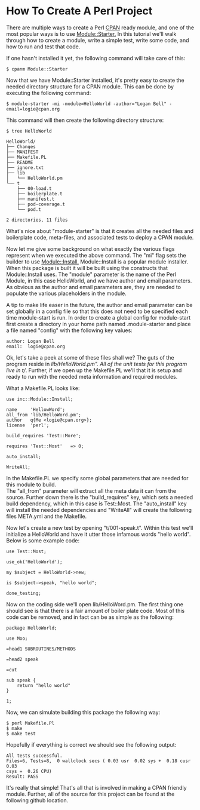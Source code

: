 # How To Create A Perl Project

There are multiple ways to create a Perl [CPAN](http://search.cpan.org) 
ready module, and one of the most popular ways is to use [Module::Starter.](https://metacpan.org/module/Module::Starter "Module::Starter")
In this tutorial we'll walk through how to create a module, write a simple
test, write some code, and how to run and test that code.

If one hasn't installed it yet, the following command will take care of this:

    $ cpanm Module::Starter

Now that we have Module::Starter installed, it's pretty easy to create the
needed directory structure for a CPAN module. This can be done by executing
the following command:

    $ module-starter -mi -module=HelloWorld -author="Logan Bell" -email=logie@cpan.org

This command will then create the following directory structure:

    $ tree HelloWorld

    HelloWorld/
    ├── Changes
    ├── MANIFEST
    ├── Makefile.PL
    ├── README
    ├── ignore.txt
    ├── lib
    │   └── HelloWorld.pm
    └── t
        ├── 00-load.t
        ├── boilerplate.t
        ├── manifest.t
        ├── pod-coverage.t
        └── pod.t
    
    2 directories, 11 files

What's nice about "module-starter" is that it creates all the needed files and
boilerplate code, meta-files, and associated tests to deploy a CPAN module.  

Now let me give some background on what exactly the various flags represent when
we executed the above command.  The "mi" flag sets the builder to use
[Module::Install.](https://metacpan.org/module/Module::Install) Module::Install is a
popular module installer. When this package is built it will be built using
the constructs that Module::Install uses. The "module" parameter is the name
of the Perl Module, in this case HelloWorld, and we have author and email
parameters. As obvious as the author and email parameters are, they are needed
to populate the various placeholders in the module. 

A tip to make life easer in the future, the author and email parameter can be set 
globally in a config file so that this does not need to be specified each time
module-start is run.  In order to create a global config for module-start
first create a directory in your home path named .module-starter and place a file 
named "config" with the following key values:

    author: Logan Bell
    email:  logie@cpan.org

Ok, let's take a peek at some of these files shall we? The guts of the program 
reside in *lib/HelloWorld.pm".  All of the unit tests for this program live 
in t/*. Further, if we open up the Makefile.PL we'll that it is setup and ready 
to run with the needed meta information and required modules.

What a Makefile.PL looks like:

    use inc::Module::Install;
    
    name     'HellowWord';
    all_from 'lib/HelloWord.pm';
    author   q{Me <logie@cpan.org>};
    license  'perl';
    
    build_requires 'Test::More';
    
    requires 'Test::Most'   => 0;
    
    auto_install;
    
    WriteAll;

In the Makefile.PL we specify some global parameters that are needed for this module to build.  
The "all_from" parameter will extract all the meta data it can from the
source. Further down there is the "build_requires" key, which sets a needed build dependency,
which in this case is Test::Most. The "auto_install" key will install the
needed dependencies and "WriteAll" will create the following files META.yml and the Makefile.

Now let's create a new test by opening "t/001-speak.t". Within this test we'll
initialize a HelloWorld and have it utter those infamous words "hello world".
Below is some example code:

    use Test::Most;
    
    use_ok('HelloWorld');
    
    my $subject = HelloWorld->new;
    
    is $subject->speak, "hello world";
    
    done_testing;

Now on the coding side we'll open lib/HelloWord.pm. The first thing one should see
is that there is a fair amount of boiler plate code. Most of this code can be
removed, and in fact can be as simple as the following:

    package HelloWorld;
    
    use Moo;

    =head1 SUBROUTINES/METHODS
    
    =head2 speak
    
    =cut
    
    sub speak {
        return "hello world"
    }

    1;

Now, we can simulate building this package the following way:

    $ perl Makefile.Pl
    $ make
    $ make test

Hopefully if everything is correct we should see the following output:

    All tests successful.
    Files=6, Tests=8,  0 wallclock secs ( 0.03 usr  0.02 sys +  0.18 cusr  0.03
    csys =  0.26 CPU)
    Result: PASS

It's really that simple! That's all that is involved in making a CPAN friendly module. 
Further, all of the source for this project can be found at the following github location.
